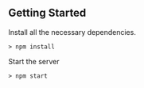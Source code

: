 ## Getting Started

<p>Install all the necessary dependencies.</p>
<pre>
<code>> npm install</code>
</pre>

<p>Start the server</p>
<pre>
<code>> npm start</code>
</pre>